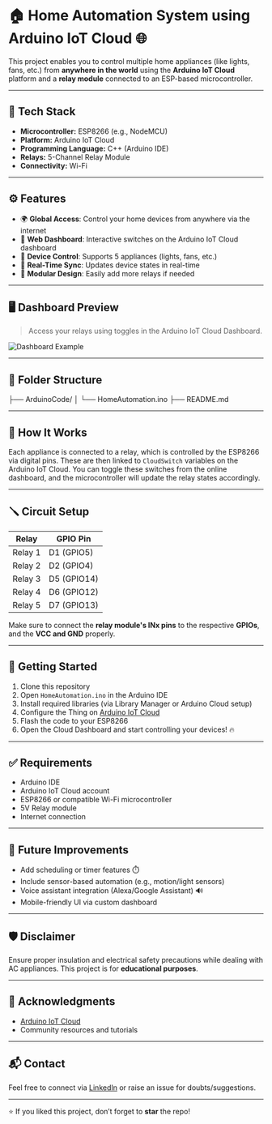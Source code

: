 # 🏠 Home Automation System using Arduino IoT Cloud 🌐

This project enables you to control multiple home appliances (like lights, fans, etc.) from **anywhere in the world** using the **Arduino IoT Cloud** platform and a **relay module** connected to an ESP-based microcontroller.

---

## 🔧 Tech Stack

- **Microcontroller:** ESP8266 (e.g., NodeMCU)
- **Platform:** Arduino IoT Cloud
- **Programming Language:** C++ (Arduino IDE)
- **Relays:** 5-Channel Relay Module
- **Connectivity:** Wi-Fi

---

## ⚙️ Features

- 🌍 **Global Access**: Control your home devices from anywhere via the internet  
- 📲 **Web Dashboard**: Interactive switches on the Arduino IoT Cloud dashboard  
- 🔌 **Device Control**: Supports 5 appliances (lights, fans, etc.)  
- 📡 **Real-Time Sync**: Updates device states in real-time  
- 🧩 **Modular Design**: Easily add more relays if needed

---

## 🖥️ Dashboard Preview

> Access your relays using toggles in the Arduino IoT Cloud Dashboard.

![Dashboard Example](https://ibb.co/wZXVSvDp) <!-- Optional: Replace with your screenshot -->

---

## 📁 Folder Structure

├── ArduinoCode/
│ └── HomeAutomation.ino
├── README.md


---

## 🧠 How It Works

Each appliance is connected to a relay, which is controlled by the ESP8266 via digital pins. These are then linked to `CloudSwitch` variables on the Arduino IoT Cloud. You can toggle these switches from the online dashboard, and the microcontroller will update the relay states accordingly.

---

## 🪛 Circuit Setup

| Relay | GPIO Pin |
|-------|----------|
| Relay 1 | D1 (GPIO5) |
| Relay 2 | D2 (GPIO4) |
| Relay 3 | D5 (GPIO14) |
| Relay 4 | D6 (GPIO12) |
| Relay 5 | D7 (GPIO13) |

Make sure to connect the **relay module's INx pins** to the respective **GPIOs**, and the **VCC and GND** properly.

---

## 🚀 Getting Started

1. Clone this repository
2. Open `HomeAutomation.ino` in the Arduino IDE
3. Install required libraries (via Library Manager or Arduino Cloud setup)
4. Configure the Thing on [Arduino IoT Cloud](https://create.arduino.cc/iot)
5. Flash the code to your ESP8266
6. Open the Cloud Dashboard and start controlling your devices! 🔥

---

## ✅ Requirements

- Arduino IDE
- Arduino IoT Cloud account
- ESP8266 or compatible Wi-Fi microcontroller
- 5V Relay module
- Internet connection

---

## 🌟 Future Improvements

- Add scheduling or timer features ⏱️  
- Include sensor-based automation (e.g., motion/light sensors)  
- Voice assistant integration (Alexa/Google Assistant) 🔊  
- Mobile-friendly UI via custom dashboard

---

## 🛡️ Disclaimer

Ensure proper insulation and electrical safety precautions while dealing with AC appliances. This project is for **educational purposes**.

---

## 🙌 Acknowledgments

- [Arduino IoT Cloud](https://create.arduino.cc/iot)
- Community resources and tutorials

---

## 📬 Contact

Feel free to connect via [LinkedIn](https://www.linkedin.com/in/sarvesh-sivasankaran/) or raise an issue for doubts/suggestions.

---

⭐ If you liked this project, don’t forget to **star** the repo!
